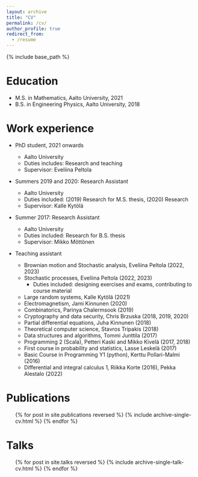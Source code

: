 ```yaml
---
layout: archive
title: "CV"
permalink: /cv/
author_profile: true
redirect_from:
  - /resume
---
```


{% include base_path %}

Education
======
* M.S. in Mathematics, Aalto University, 2021
* B.S. in Engineering Physics, Aalto University, 2018

Work experience
======
* PhD student, 2021 onwards
  * Aalto University
  * Duties includes: Research and teaching
  * Supervisor: Eveliina Peltola

* Summers 2019 and 2020: Research Assistant
  * Aalto University
  * Duties included: (2019) Research for M.S. thesis, (2020) Research
  * Supervisor: Kalle Kytölä

* Summer 2017: Research Assistant
  * Aalto University
  * Duties included: Research for B.S. thesis
  * Supervisor: Mikko Möttönen

* Teaching assistant
  * Brownian motion and Stochastic analysis, Eveliina Peltola (2022, 2023) 
  * Stochastic processes, Eveliina Peltola (2022, 2023) 
    * Duties included: designing exercises and exams, contributing to course material
  * Large random systems, Kalle Kytölä (2021) 
  * Electromagnetism, Jami Kinnunen (2020) 
  * Combinatorics, Parinya Chalermsook (2019) 
  * Cryptography and data security, Chris Brzuska (2018, 2019, 2020)
  * Partial differential equations, Juha Kinnunen (2018) 
  * Theoretical computer science, Stavros Tripakis (2018) 
  * Data structures and algorithms, Tommi Junttila (2017) 
  * Programming 2 (Scala), Petteri Kaski and Mikko Kivelä (2017, 2018) 
  * First course in probability and statistics, Lasse Leskelä (2017) 
  * Basic Course in Programming Y1 (python), Kerttu Pollari-Malmi (2016) 
  * Differential and integral calculus 1, Riikka Korte (2016), Pekka Alestalo (2022) 

Publications
======
  <ul>{% for post in site.publications reversed %}
    {% include archive-single-cv.html %}
  {% endfor %}</ul>
  
Talks
======
  <ul>{% for post in site.talks reversed %}
    {% include archive-single-talk-cv.html  %}
  {% endfor %}</ul>